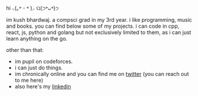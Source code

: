       
    
hi        ⸜(｡˃ ᵕ ˂ )⸝           ଘ(੭˃ᴗ˂)੭

im kush bhardwaj. a compsci grad in my 3rd year. i like programming, music and books. you can find below some of my projects. i can code in cpp, react, js, python and golang but not exclusively limited to them, as i can just learn anything on the go.

other than that:
- im pupil on codeforces.
- i can just do things.
- im chronically online and you can find me on [twitter](https://x.com/kucchi09)  (you can reach out to me here)
- also here's my [linkedin](https://www.linkedin.com/in/kush-bhardwaj-196b3b215/)
 
